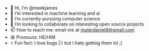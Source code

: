 - 👋 Hi, I’m @meekjames
- 👀 I’m interested in machine learning and ai
- 🌱 I’m currently pursuing computer science
- 💞️ I’m looking to collaborate on interesting open source projects
- 📫 How to reach me: email me at muterdaniel9@gmail.com
- 😄 Pronouns: HE/HIM
- ⚡ Fun fact: I love bugs |:) but I hate getting them lol ;)

